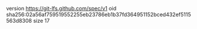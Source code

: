 version https://git-lfs.github.com/spec/v1
oid sha256:02a56af759519552255eb23786eb1b37fd364951152bced432ef5115563d8308
size 17
